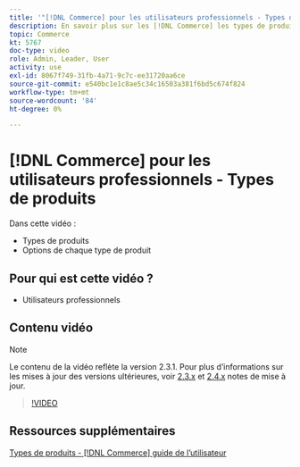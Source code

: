```yaml
---
title: '"[!DNL Commerce] pour les utilisateurs professionnels - Types de produits"'
description: En savoir plus sur les [!DNL Commerce] les types de produits et les options pour chacun d’eux.
topic: Commerce
kt: 5767
doc-type: video
role: Admin, Leader, User
activity: use
exl-id: 8067f749-31fb-4a71-9c7c-ee31720aa6ce
source-git-commit: e540bc1e1c8ae5c34c16503a381f6bd5c674f824
workflow-type: tm+mt
source-wordcount: '84'
ht-degree: 0%

---
```


# [!DNL Commerce] pour les utilisateurs professionnels - Types de produits

Dans cette vidéo :

- Types de produits
- Options de chaque type de produit

## Pour qui est cette vidéo ?

- Utilisateurs professionnels

## Contenu vidéo

>[!NOTE]
>
>Le contenu de la vidéo reflète la version 2.3.1. Pour plus d’informations sur les mises à jour des versions ultérieures, voir [ 2.3.x](https://devdocs.magento.com/guides/v2.3/release-notes/bk-release-notes.html) et [2.4.x](https://devdocs.magento.com/guides/v2.4/release-notes/bk-release-notes.html) notes de mise à jour.

>[!VIDEO](https://video.tv.adobe.com/v/35952?quality=12&learn=on)

## Ressources supplémentaires

[Types de produits - [!DNL Commerce] guide de l’utilisateur](https://docs.magento.com/user-guide/catalog/product-types.html)
